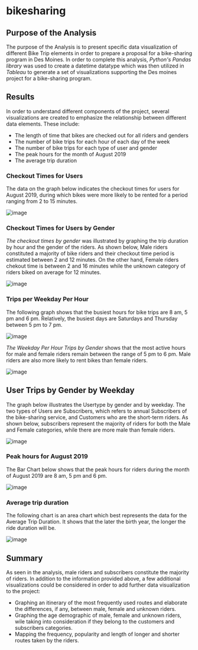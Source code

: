 # bikesharing

## Purpose of the Analysis

The purpose of the Analysis is to present specific data visualization of different Bike Trip elements in order to prepare a proposal for a bike-sharing program in Des Moines. In order to complete this analysis, *Python's Pandas library* was used to create a datetime datatype which was then utilized in *Tableau* to generate a set of visualizations supporting the Des moines project for a bike-sharing program.

## Results

In order to understand different components of the project, several visualizations are created to emphasize the relationship between different data elements. These include:

- The length of time that bikes are checked out for all riders and genders
- The number of bike trips for each hour of each day of the week
- The number of bike trips for each type of user and gender 
- The peak hours for the month of August 2019
- The average trip duration 

### Checkout Times for Users 

The data on the graph below indicates the checkout times for users for August 2019, during which bikes were more likely to be rented for a period ranging from 2 to 15 minutes.

![image](https://user-images.githubusercontent.com/75655852/113499482-41a94a00-94e4-11eb-93b1-b644154cd106.png)


### Checkout Times for Users by Gender 

*The checkout times by gender* was illustrated by graphing the trip duration by hour and the gender of the riders. As shown below, Male riders constituted a majority of bike riders and their checkout time period is estimated between 2 and 12 minutes. On the other hand, Female riders chekout time is between 2 and 16 minutes while the unknown category of riders biked on average for 12 minutes. 

![image](https://user-images.githubusercontent.com/75655852/113499458-276f6c00-94e4-11eb-9fbb-ea1e6b99a7da.png)

### Trips per Weekday Per Hour

The following graph shows that the busiest hours for bike trips are 8 am, 5 pm and 6 pm. Relatively, the busiest days are Saturdays and Thursday between 5 pm to 7 pm.

![image](https://user-images.githubusercontent.com/75655852/113499443-13c40580-94e4-11eb-8513-43b9c10e6f34.png)

*The Weekday Per Hour Trips by Gender* shows that the most active hours for male and female riders remain between the range of 5 pm to 6 pm. Male riders are also more likely to rent bikes than female riders.

![image](https://user-images.githubusercontent.com/75655852/113499438-03ac2600-94e4-11eb-8e90-8171b5d7f74d.png)

## User Trips by Gender by Weekday

The graph below illustrates the Usertype by gender and by weekday. The two types of Users are Subscribers, which refers to annual Subscribers of the bike-sharing service, and Customers who are the short-term riders. As shown below, subscribers represent the majority of riders for both the Male and Female categories, while there are more male than female riders.

![image](https://user-images.githubusercontent.com/75655852/113499533-b2506680-94e4-11eb-8422-4512815b80c5.png)

### Peak hours for August 2019

The Bar Chart below shows that the peak hours for riders during the month of August 2019 are 8 am, 5 pm and 6 pm.

![image](https://user-images.githubusercontent.com/75655852/113502029-75419f80-94f7-11eb-8123-e791a04ede0b.png)

### Average trip duration 

The following chart is an area chart which best represents the data for the Average Trip Duration. It shows that the later the birth year, the longer the ride duration will be.

![image](https://user-images.githubusercontent.com/75655852/113502672-c18ede80-94fb-11eb-9615-9e3a0ee652f0.png)

## Summary

As seen in the analysis, male riders and subscribers constitute the majority of riders. In addition to the information provided above, a few additional visualizations could be considered in order to add further data visualization to the project: 

- Graphing an itinerary of the most frequently used routes and elaborate the differences, if any, between male, female and unknown riders.
- Graphing the age demographic of male, female and unknown riders, wile taking into consideration if they belong to the customers and subscribers categories.
- Mapping the frequency, popularity and length of longer and shorter routes taken by the riders.
